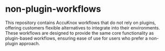 # non-plugin-workflows
This repository contains AccuKnox workflows that do not rely on plugins, offering customers flexible alternatives to integrate into their environments. These workflows are designed to provide the same core functionality as plugin-based workflows, ensuring ease of use for users who prefer a non-plugin approach.
